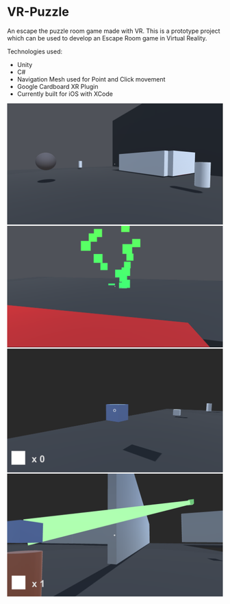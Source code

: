 # VR-Puzzle

An escape the puzzle room game made with VR. This is a prototype project which can be used to develop an Escape Room game in Virtual Reality.

Technologies used:
- Unity
- C#
- Navigation Mesh used for Point and Click movement
- Google Cardboard XR Plugin
- Currently built for iOS with XCode

![Image 1](https://github.com/iamnexxed/VR-Puzzle/blob/main/Assets/Sprites/Screenshots/SS1.png)
![Image 2](https://github.com/iamnexxed/VR-Puzzle/blob/main/Assets/Sprites/Screenshots/SS2.png)
![Image 3](https://github.com/iamnexxed/VR-Puzzle/blob/main/Assets/Sprites/Screenshots/SS3.png)
![Image 4](https://github.com/iamnexxed/VR-Puzzle/blob/main/Assets/Sprites/Screenshots/SS4.png)

